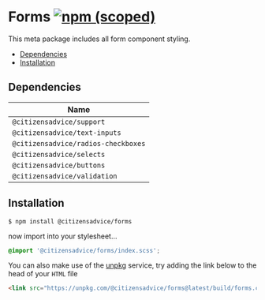 # Forms [![npm (scoped)](https://img.shields.io/npm/v/@citizensadvice/forms.svg)](https://www.npmjs.com/package/@citizensadvice/forms)

This meta package includes all form component styling.

- [Dependencies](#dependencies)
- [Installation](#installation)

## Dependencies

| Name                                |
| ----------------------------------- |
| `@citizensadvice/support`           |
| `@citizensadvice/text-inputs`       |
| `@citizensadvice/radios-checkboxes` |
| `@citizensadvice/selects`           |
| `@citizensadvice/buttons`           |
| `@citizensadvice/validation`        |

## Installation

```shell
$ npm install @citizensadvice/forms
```

now import into your stylesheet...

```scss
@import '@citizensadvice/forms/index.scss';
```

You can also make use of the [unpkg](https://unpkg.com) service, try adding the link below to the head of your `HTML` file

```html
<link src="https://unpkg.com/@citizensadvice/forms@latest/build/forms.css" />
```
